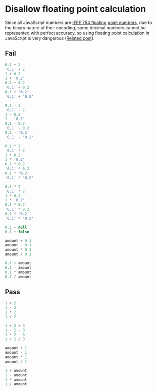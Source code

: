 # Disallow floating point calculation

Since all JavaScript numbers are [IEEE 754 floating point numbers](https://en.wikipedia.org/wiki/IEEE_754), due to the binary nature of their encoding, some decimal numbers cannot be represented with perfect accuracy, so using floating point calculation in JavaScript is very dangerous ([Related post](http://adripofjavascript.com/blog/drips/avoiding-problems-with-decimal-math-in-javascript.html)).

## Fail

```js
0.1 + 2
'0.1' + 2
1 + 0.2
1 + '0.2'
0.1 + 0.2
'0.1' + 0.2
0.1 + '0.2'
'0.1' + '0.2'

0.1 - 2
'0.1' - 2
1 - 0.2
1 - '0.2'
0.1 - 0.2
'0.1' - 0.2
0.1 - '0.2'
'0.1' - '0.2'

0.1 * 2
'0.1' * 2
1 * 0.2
1 * '0.2'
0.1 * 0.2
'0.1' * 0.2
0.1 * '0.2'
'0.1' * '0.2'

0.1 * 2
'0.1' * 2
1 * 0.2
1 * '0.2'
0.1 * 0.2
'0.1' * 0.2
0.1 * '0.2'
'0.1' * '0.2'

0.1 + null
0.1 + false

amount + 0.1
amount - 0.1
amount * 0.1
amount / 0.1

0.1 + amount
0.1 - amount
0.1 * amount
0.1 / amount
```

## Pass

```js
1 + 2
1 - 2
1 * 2
1 / 2

1 + 2 + 3
1 - 2 - 3
1 * 2 - 3
1 / 2 / 3

amount + 1
amount - 1
amount * 1
amount / 1

1 + amount
1 - amount
1 * amount
1 / amount
```
